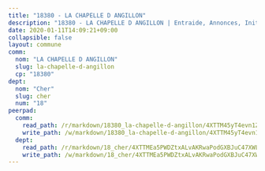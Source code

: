 ```yaml
---
title: "18380 - LA CHAPELLE D ANGILLON"
description: "18380 - LA CHAPELLE D ANGILLON | Entraide, Annonces, Initiatives"
date: 2020-01-11T14:09:21+09:00
collapsible: false
layout: commune
comm:
  nom: "LA CHAPELLE D ANGILLON"
  slug: la-chapelle-d-angillon
  cp: "18380"
dept:
  nom: "Cher"
  slug: cher
  num: "18"
peerpad:
  comm:
    read_path: /r/markdown/18380_la-chapelle-d-angillon/4XTTM45yT4evn1ZvP8fDELF9YiABNjz8oQJfmqyNM2FAJAmAr
    write_path: /w/markdown/18380_la-chapelle-d-angillon/4XTTM45yT4evn1ZvP8fDELF9YiABNjz8oQJfmqyNM2FAJAmAr-K3TgUtJBfkfKcbDnWMp6VhWGPDPXMjNpefemjnp64zien8njPV7SzP7NvE3bJkHckGw1H6Yof79AQQjLoSaFZhv9oojmWkGw5TyeZASboWZtucveDXbVM2QmC2iAwVdyQJK4VEhG
  dept:
    read_path: /r/markdown/18_cher/4XTTMEa5PWDZtxALvAKRwaPodGXBJuC47XWLMLZ5hCaMSik3w
    write_path: /w/markdown/18_cher/4XTTMEa5PWDZtxALvAKRwaPodGXBJuC47XWLMLZ5hCaMSik3w-K3TgTvT6tiupPRTeoV2zMggT6E77BmY6Zeeqwk1pvv6Bfo4GHKoyLD2hQDLMcNajnfixB5aDgngmFZba1jsFtXhXJhkZaMz5Fno5UjuUU6mkQFXv9cWu6FJLmGRziLMtgTSufDeD
---
```


